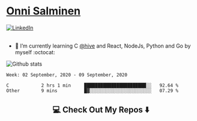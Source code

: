 <h1> <a href="https://osalmine.github.io/cv/">Onni Salminen</a></h1>
<a href="https://www.linkedin.com/in/onni-salminen/" target="_blank"><img src="https://img.shields.io/badge/LinkedIn-%230077B5.svg?&style=flat-square&logo=linkedin&logoColor=white" alt="LinkedIn"></a>
<br />
<br />

- 🌱 I’m currently learning C <a href="https://www.hive.fi/en/">@hive</a> and React, NodeJs, Python and Go by myself :octocat:

![Github stats](https://github-readme-stats.vercel.app/api?username=osalmine&count_private=true&show_icons=true&theme=graywhite&hide=issues,stars)

<!--START_SECTION:waka-->
```text
Week: 02 September, 2020 - 09 September, 2020

C            2 hrs 1 min     ███████████████████████░░   92.64 % 
Other        9 mins          █▓░░░░░░░░░░░░░░░░░░░░░░░   07.29 % 
```
<!--END_SECTION:waka-->

<h2  align="center">💻 Check Out My Repos ⬇️ </h2>
